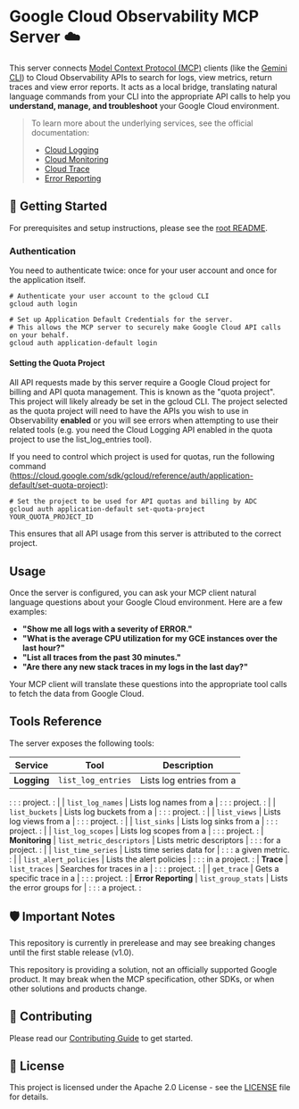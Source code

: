 # Google Cloud Observability MCP Server ☁️

This server connects
[Model Context Protocol (MCP)](https://modelcontextprotocol.io/) clients (like
the [Gemini CLI](https://github.com/google-gemini/gemini-cli)) to Cloud
Observability APIs to search for logs, view metrics, return traces and view
error reports. It acts as a local bridge, translating natural language commands
from your CLI into the appropriate API calls to help you **understand, manage,
and troubleshoot** your Google Cloud environment.

> To learn more about the underlying services, see the official documentation:
>
> -   [Cloud Logging](https://cloud.google.com/logging/docs)
> -   [Cloud Monitoring](https://cloud.google.com/monitoring/docs)
> -   [Cloud Trace](https://cloud.google.com/trace/docs)
> -   [Error Reporting](https://cloud.google.com/error-reporting/docs)

## 🚀 Getting Started

For prerequisites and setup instructions, please see the
[root README](../../README.md#-getting-started).

### Authentication

You need to authenticate twice: once for your user account and once for the
application itself.

```shell
# Authenticate your user account to the gcloud CLI
gcloud auth login

# Set up Application Default Credentials for the server.
# This allows the MCP server to securely make Google Cloud API calls on your behalf.
gcloud auth application-default login
```

#### Setting the Quota Project

All API requests made by this server require a Google Cloud project for billing
and API quota management. This is known as the "quota project". This project
will likely already be set in the gcloud CLI. The project selected as the quota
project will need to have the APIs you wish to use in Observability **enabled**
or you will see errors when attempting to use their related tools (e.g. you need
the Cloud Logging API enabled in the quota project to use the list_log_entries
tool).

If you need to control which project is used for quotas, run the following
command
(https://cloud.google.com/sdk/gcloud/reference/auth/application-default/set-quota-project):

```shell
# Set the project to be used for API quotas and billing by ADC
gcloud auth application-default set-quota-project YOUR_QUOTA_PROJECT_ID
```

This ensures that all API usage from this server is attributed to the correct
project.

## Usage

Once the server is configured, you can ask your MCP client natural language
questions about your Google Cloud environment. Here are a few examples:

-   **"Show me all logs with a severity of ERROR."**
-   **"What is the average CPU utilization for my GCE instances over the last
    hour?"**
-   **"List all traces from the past 30 minutes."**
-   **"Are there any new stack traces in my logs in the last day?"**

Your MCP client will translate these questions into the appropriate tool calls
to fetch the data from Google Cloud.

## Tools Reference

The server exposes the following tools:

| Service             | Tool                      | Description                |
| ------------------- | ------------------------- | -------------------------- |
| **Logging**         | `list_log_entries`        | Lists log entries from a   |
:                     :                           : project.                   :
|                     | `list_log_names`          | Lists log names from a     |
:                     :                           : project.                   :
|                     | `list_buckets`            | Lists log buckets from a   |
:                     :                           : project.                   :
|                     | `list_views`              | Lists log views from a     |
:                     :                           : project.                   :
|                     | `list_sinks`              | Lists log sinks from a     |
:                     :                           : project.                   :
|                     | `list_log_scopes`         | Lists log scopes from a    |
:                     :                           : project.                   :
| **Monitoring**      | `list_metric_descriptors` | Lists metric descriptors   |
:                     :                           : for a project.             :
|                     | `list_time_series`        | Lists time series data for |
:                     :                           : a given metric.            :
|                     | `list_alert_policies`     | Lists the alert policies   |
:                     :                           : in a project.              :
| **Trace**           | `list_traces`             | Searches for traces in a   |
:                     :                           : project.                   :
|                     | `get_trace`               | Gets a specific trace in a |
:                     :                           : project.                   :
| **Error Reporting** | `list_group_stats`        | Lists the error groups for |
:                     :                           : a project.                 :

## 🛡️ Important Notes

This repository is currently in prerelease and may see breaking changes until
the first stable release (v1.0).

This repository is providing a solution, not an officially supported Google
product. It may break when the MCP specification, other SDKs, or when other
solutions and products change.

## 👥 Contributing

Please read our [Contributing Guide](../../CONTRIBUTING.md) to get started.

## 📝 License

This project is licensed under the Apache 2.0 License - see the
[LICENSE](../../LICENSE) file for details.

